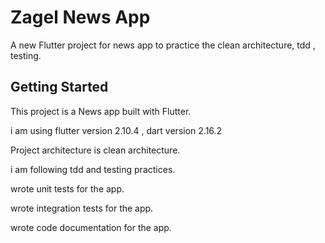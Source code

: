 # Zagel News App

A new Flutter project for news app to practice the clean architecture, tdd , testing.

## Getting Started

This project is a News app built with Flutter.

i am using flutter version 2.10.4 , dart version 2.16.2

Project architecture is clean architecture.

i am following tdd and testing practices.

wrote unit tests for the app.

wrote integration tests for the app.

wrote code documentation for the app.

